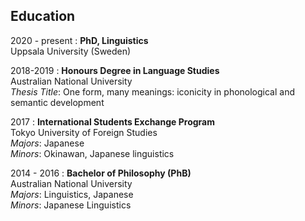 Education
---------

2020 - present
:   **PhD, Linguistics**<br>Uppsala University (Sweden)


2018-2019
:   **Honours Degree in Language Studies**<br>Australian National University
    <br>*Thesis Title*: One form, many meanings: iconicity in phonological and semantic development

2017
:   **International Students Exchange Program**<br>Tokyo University of Foreign Studies
    <br>*Majors*: Japanese<br>
    *Minors*: Okinawan, Japanese linguistics

2014 - 2016
:   **Bachelor of Philosophy (PhB)**<br>Australian National University
    <br>*Majors*: Linguistics, Japanese<br>
    *Minors*: Japanese Linguistics
